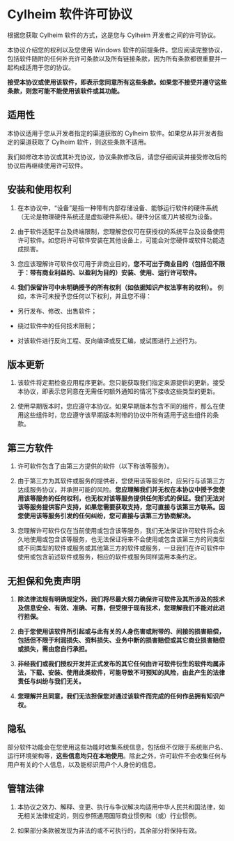 # Cylheim 软件许可协议

根据您获取 Cylheim 软件的方式，这是您与 Cylheim 开发者之间的许可协议。

本协议介绍您的权利以及您使用 Windows 软件的前提条件。您应阅读完整协议，包括软件随附的任何补充许可条款以及所有链接条款，因为所有条款都很重要并一起构成适用于您的协议。

**接受本协议或使用该软件，即表示您同意所有这些条款。如果您不接受并遵守这些条款，则您可能不能使用该软件或其功能。**

## 适用性

本协议适用于您从开发者指定的渠道获取的 Cylheim 软件。如果您从非开发者指定的渠道获取了 Cylheim 软件，则这些条款不适用。

我们如修改本协议或其补充协议，协议条款修改后，请您仔细阅读并接受修改后的协议后再继续使用许可软件。

## 安装和使用权利

1. 在本协议中，“设备”是指一种带有内部存储设备、能够运行软件的硬件系统（无论是物理硬件系统还是虚拟硬件系统）。硬件分区或刀片被视为设备。

2. 由于软件适配平台及终端限制，您理解您仅可在获授权的系统平台及设备使用许可软件。如您将许可软件安装在其他设备上，可能会对您硬件或软件功能造成损害。

3. 您应该理解许可软件仅可用于非商业目的，**您不可出于商业目的（包括但不限于：带有商业利益的、以盈利为目的）安装、使用、运行许可软件。**

4. **我们保留许可中未明确授予的所有权利（如依据知识产权法享有的权利）。** 例如，本许可未授予您任何以下权利，并且您不得：

* 另行发布、修改、出售软件；

* 绕过软件中的任何技术限制；

* 对该软件进行反向工程、反向编译或反汇编，或试图进行上述行为。

## 版本更新

1. 该软件将定期检查应用程序更新。您只能获取我们指定来源提供的更新。接受本协议，即表示您同意在无需任何额外通知的情况下接收这些类型的更新。

2. 使用早期版本时，您应遵守本协议。如果早期版本包含不同的组件，那么在使用这些组件时，您应遵守该早期版本附带的协议中所有适用于这些组件的条款。

## 第三方软件

1. 许可软件包含了由第三方提供的软件（以下称该等服务）。

2. 由于第三方为其软件或服务的提供者，您使用该等服务时，应另行与该第三方达成服务协议，并承担可能的风险。**您应理解我们并无权在本协议中授予您使用该等服务的任何权利，也无权对该等服务提供任何形式的保证。我们无法对该等服务提供客户支持，如果您需要获取支持，您可直接与该第三方联系。因您使用该等服务引发的任何纠纷，您可直接与该第三方协商解决。**

3. 您理解许可软件仅在当前使用或包含该等服务，我们无法保证许可软件将会永久地使用或包含该等服务，也无法保证将来不会使用或包含该第三方的同类型或不同类型的软件或服务或其他第三方的软件或服务，一旦我们在许可软件中使用或包含前述软件或服务，相应的软件或服务同样适用本条约定。

## 无担保和免责声明

1. **除法律法规有明确规定外，我们将尽最大努力确保许可软件及其所涉及的技术及信息安全、有效、准确、可靠，但受限于现有技术，您理解我们不能对此进行担保。**

2. **由于您使用该软件所引起或与此有关的人身伤害或附带的、间接的损害赔偿，包括但不限于利润损失、资料损失、业务中断的损害赔偿或其它商业损害赔偿或损失，需由您自行承担。**

3. **非经我们或我们授权开发并正式发布的其它任何由许可软件衍生的软件均属非法，下载、安装、使用此类软件，可能导致不可预知的风险，由此产生的法律责任与纠纷与我们无关。**

4. **您理解并且同意，我们无法担保您对通过该软件而完成的任何作品拥有知识产权。**

## 隐私

部分软件功能会在您使用这些功能时收集系统信息，包括但不仅限于系统账户名、运行环境架构等，**这些信息均只在本地使用**。除此之外，许可软件不会收集任何与用户有关的个人信息，以及能标识用户个人身份的信息。

## 管辖法律

1. 本协议之效力、解释、变更、执行与争议解决均适用中华人民共和国法律，如无相关法律规定的，则应参照通用国际商业惯例和（或）行业惯例。

2. 如果部分条款被发现为非法的或不可执行的，其余部分将保持有效。

